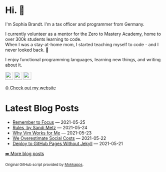 <h1>Hi. 👋</h1>
<p>I'm Sophia Brandt. I'm a tax officer and programmer from Germany.</p>
<p>I currently volunteer as a mentor for the Zero to Mastery Academy, home to over 300k students learning to code.<br>
When I was a stay-at-home mom, I started teaching myself to code - and I never looked back. 💜</p>
<p>I enjoy functional programming languages, learning new things, and writing about it.</p>
<p><a href="https://www.twitter.com/hisophiabrandt"><img src="https://img.shields.io/badge/twitter-%231DA1F2.svg?&style=for-the-badge&logo=twitter&logoColor=white" height=25></a> <a href="https://www.linkedin.com/in/sophiabrandt"><img src="https://img.shields.io/badge/linkedin-%230077B5.svg?&style=for-the-badge&logo=linkedin&logoColor=white" height=25></a> <a href="https://dev.to/sophiabrandt"><img src="https://img.shields.io/badge/DEV.TO-%230A0A0A.svg?&style=for-the-badge&logo=dev-dot-to&logoColor=white" height=25></a></p>
<p><a href="https://www.sophiabrandt.com">🌐 Check out my website</a></p>
<h1>Latest Blog Posts</h1>
  <ul>
    <li><a href=https://www.rockyourcode.com/remember-to-focus/>Remember to Focus</a> — 2021-05-25</li><li><a href=https://www.rockyourcode.com/rules-by-sandi-metz/>Rules, by Sandi Metz</a> — 2021-05-24</li><li><a href=https://www.rockyourcode.com/why-vim-works-for-me/>Why Vim Works for Me</a> — 2021-05-23</li><li><a href=https://www.rockyourcode.com/we-overestimate-social-costs/>We Overestimate Social Costs</a> — 2021-05-22</li><li><a href=https://www.rockyourcode.com/deploy-to-github-pages-without-jekyll/>Deploy to GitHub Pages Without Jekyll</a> — 2021-05-21</li>
  </ul>
<p><a href="https://www.rockyourcode.com">➡️ More blog posts</a></p>
<p><small>Original GitHub script provided by <a href="https://github.com/Mokkapps">Mokkapps</a>.</small></p>
